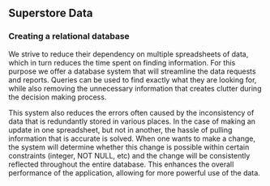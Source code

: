 ## Superstore Data  

### Creating a relational database
We strive to reduce their dependency on multiple spreadsheets of data, which in turn reduces the time spent on finding information. For this purpose we offer a database system that will streamline the data requests and reports. Queries can be used to find exactly what they are looking for, while also removing the unnecessary information that creates clutter during the decision making process. 

This system also reduces the errors often caused by the inconsistency of data that is redundantly stored in various places. In the case of making an update in one spreadsheet, but not in another, the hassle of pulling information that is accurate is solved. When one wants to make a change, the system will determine whether this change is possible within certain constraints (integer, NOT NULL, etc) and the change will be consistently reflected throughout the entire database. This enhances the overall performance of the application, allowing for more powerful use of the data.


